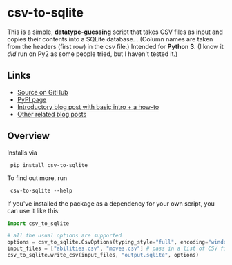 csv-to-sqlite
=============

This is a simple, **datatype-guessing** script that takes CSV files as input and copies their contents into a SQLite database. .
(Column names are taken from the headers (first row) in the csv file.) 
Intended for **Python 3**. (I know it *did* run on Py2 as some people tried, but I haven't tested it.)

## Links 

* [Source on GitHub](https://github.com/zblesk/csv-to-sqlite) 
* [PyPI page](https://pypi.org/project/csv-to-sqlite/) 
* [Introductory blog post with basic intro + a how-to](http://zblesk.net/blog/csv-to-sqlite/)
* [Other related blog posts](https://zblesk.net/blog/tag/csv-to-sqlite/) 

## Overview

Installs via 

```
 pip install csv-to-sqlite
```

To find out more, run

```
 csv-to-sqlite --help
```

If you've installed the package as a dependency for your own script, you can use it like this:

```python
import csv_to_sqlite 

# all the usual options are supported
options = csv_to_sqlite.CsvOptions(typing_style="full", encoding="windows-1250") 
input_files = ["abilities.csv", "moves.csv"] # pass in a list of CSV files
csv_to_sqlite.write_csv(input_files, "output.sqlite", options)
```

